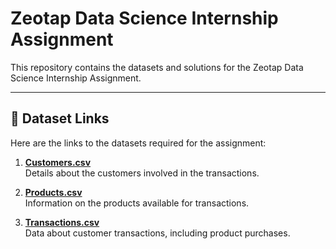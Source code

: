 # Zeotap Data Science Internship Assignment

This repository contains the datasets and solutions for the Zeotap Data Science Internship Assignment.

---
## 📂 Dataset Links
Here are the links to the datasets required for the assignment:

1. **[Customers.csv](https://drive.google.com/file/d/1bu_--mo79VdUG9oin4ybfFGRUSXAe-WE/view?usp=sharing)**  
   Details about the customers involved in the transactions.
   
3. **[Products.csv](https://drive.google.com/file/d/1IKuDizVapw-hyktwfpoAoaGtHtTNHfd0/view?usp=sharing)**  
   Information on the products available for transactions.

4. **[Transactions.csv](https://drive.google.com/file/d/1saEqdbBB-vuk2hxoAf4TzDEsykdKlzbF/view?usp=sharing)**  
   Data about customer transactions, including product purchases.

